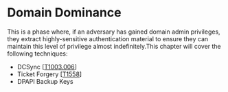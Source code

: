 # Domain Dominance

This is a phase where, if an adversary has gained domain admin privileges, they extract highly-sensitive authentication material to ensure they can maintain this level of privilege almost indefinitely.This chapter will cover the following techniques:

* DCSync  \[[T1003.006](https://attack.mitre.org/techniques/T1003/006/)]
* Ticket Forgery  \[[T1558](https://attack.mitre.org/techniques/T1558/)]
* DPAPI Backup Keys
